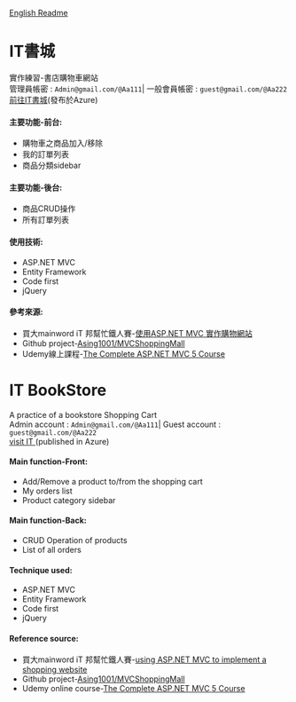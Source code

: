 [English Readme](#english-readme)
# IT書城  
實作練習-書店購物車網站  
管理員帳密 : `Admin@gmail.com/@Aa111`| 一般會員帳密 : `guest@gmail.com/@Aa222`   
[前往IT書城](https://bookstoreshoppingcart.azurewebsites.net/)(發布於Azure)

#### 主要功能-前台:
- 購物車之商品加入/移除
- 我的訂單列表
- 商品分類sidebar

#### 主要功能-後台:
- 商品CRUD操作
- 所有訂單列表

#### 使用技術:
- ASP.NET MVC
- Entity Framework
- Code first
- jQuery

#### 參考來源:
- 買大mainword iT 邦幫忙鐵人賽-[使用ASP.NET MVC 實作購物網站](https://ithelp.ithome.com.tw/users/20091762/ironman/971)
- Github project-[Asing1001/MVCShoppingMall](https://github.com/Asing1001/MVCShoppingMall)
- Udemy線上課程-[The Complete ASP.NET MVC 5 Course](https://www.udemy.com/the-complete-aspnet-mvc-5-course/)


# <a name="english-readme"></a>IT BookStore  
A practice of a bookstore Shopping Cart  
Admin account : `Admin@gmail.com/@Aa111`| Guest account : `guest@gmail.com/@Aa222`   
[visit IT ](https://bookstoreshoppingcart.azurewebsites.net/)(published in Azure)

#### Main function-Front:
- Add/Remove a product to/from the shopping cart
- My orders list
- Product category sidebar

#### Main function-Back:
- CRUD Operation of products
- List of all orders

#### Technique used:
- ASP.NET MVC
- Entity Framework
- Code first
- jQuery

#### Reference source:
- 買大mainword iT 邦幫忙鐵人賽-[using ASP.NET MVC to implement a shopping website](https://ithelp.ithome.com.tw/users/20091762/ironman/971)
- Github project-[Asing1001/MVCShoppingMall](https://github.com/Asing1001/MVCShoppingMall)
- Udemy online course-[The Complete ASP.NET MVC 5 Course](https://www.udemy.com/the-complete-aspnet-mvc-5-course/)
